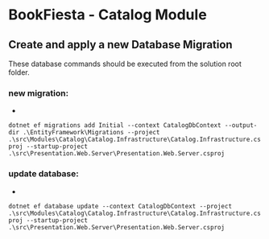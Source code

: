 # BookFiesta - Catalog Module

## Create and apply a new Database Migration

These database commands should be executed from the solution root folder.

### new migration:

-

`dotnet ef migrations add Initial --context CatalogDbContext --output-dir .\EntityFramework\Migrations --project .\src\Modules\Catalog\Catalog.Infrastructure\Catalog.Infrastructure.csproj --startup-project .\src\Presentation.Web.Server\Presentation.Web.Server.csproj`

### update database:

-

`dotnet ef database update --context CatalogDbContext --project .\src\Modules\Catalog\Catalog.Infrastructure\Catalog.Infrastructure.csproj --startup-project .\src\Presentation.Web.Server\Presentation.Web.Server.csproj`